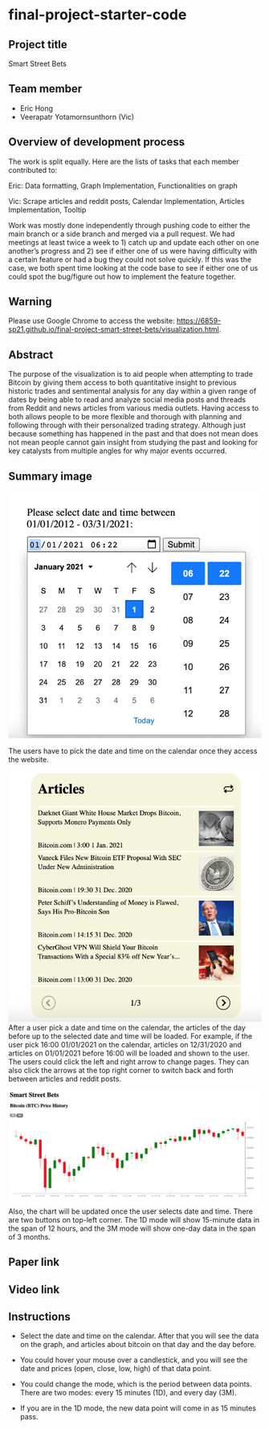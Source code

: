 # final-project-starter-code

## Project title
Smart Street Bets

## Team member
* Eric Hong
* Veerapatr Yotamornsunthorn (Vic)

## Overview of development process

The work is split equally. Here are the lists of tasks that each member contributed to:

Eric: Data formatting, Graph Implementation, Functionalities on graph

Vic: Scrape articles and reddit posts, Calendar Implementation, Articles Implementation, Tooltip 

Work was mostly done independently through pushing code to either the main branch or a side branch and merged via a pull request. We had meetings at least twice a week to 1) catch up and update each other on one another’s progress and 2) see if either one of us were having difficulty with a certain feature or had a bug they could not solve quickly. If this was the case, we both spent time looking at the code base to see if either one of us could spot the bug/figure out how to implement the feature together.

## Warning

Please use Google Chrome to access the website: <https://6859-sp21.github.io/final-project-smart-street-bets/visualization.html>.

## Abstract

The purpose of the visualization is to aid people when attempting to trade Bitcoin by giving them access to both quantitative insight to previous historic trades and sentimental analysis for any day within a given range of dates by being able to read and analyze social media posts and threads from Reddit and news articles from various media outlets. Having access to both allows people to be more flexible and thorough with planning and following through with their personalized trading strategy. Although just because something has happened in the past and that does not mean does not mean people cannot gain insight from studying the past and looking for key catalysts from multiple angles for why major events occurred.

## Summary image
[chart]: https://github.com/6859-sp21/final-project-smart-street-bets/blob/main/chart.png
[articles]: https://github.com/6859-sp21/final-project-smart-street-bets/blob/main/articles.png
[calendar]: https://github.com/6859-sp21/final-project-smart-street-bets/blob/main/calendar.png

![alt text][calendar]

The users have to pick the date and time on the calendar once they access the website.

![alt text][articles]
After a user pick a date and time on the calendar, the articles of the day before up to the selected date and time will be loaded. For example, if the user pick 16:00 01/01/2021 on the calendar, articles on 12/31/2020 and articles on 01/01/2021 before 16:00 will be loaded and shown to the user. The users could click the left and right arrow to change pages. They can also click the arrows at the top right corner to switch back and forth between articles and reddit posts.

![alt text][chart]
Also, the chart will be updated once the user selects date and time. There are two buttons on top-left corner. The 1D mode will show 15-minute data in the span of 12 hours, and the 3M mode will show one-day data in the span of 3 months. 

## Paper link

## Video link

## Instructions

* Select the date and time on the calendar. After that you will see the data on the graph, and articles about bitcoin on that day and the day before.

* You could hover your mouse over a candlestick, and you will see the date and prices (open, close, low, high) of that data point.

* You could change the mode, which is the period between data points. There are two modes: every 15 minutes (1D), and every day (3M).

* If you are in the 1D mode, the new data point will come in as 15 minutes pass.



